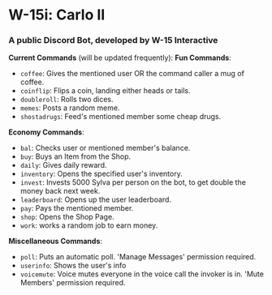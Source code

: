 # W-15i: Carlo II

### A public Discord Bot, developed by W-15 Interactive

**Current Commands** (will be updated frequently):
**Fun Commands**:
* `coffee`: Gives the mentioned user OR the command caller a mug of coffee.
* `coinflip`: Flips a coin, landing either heads or tails.
* `doubleroll`: Rolls two dices.
* `memes`: Posts a random meme.
* `shostadrugs`: Feed's mentioned member some cheap drugs.

**Economy Commands**:
* `bal`: Checks user or mentioned member's balance.
* `buy`: Buys an Item from the Shop.
* `daily`: Gives daily reward.
* `inventory`: Opens the specified user's inventory.
* `invest`: Invests 5000 Sylva per person on the bot, to get double the money back next week.
* `leaderboard`: Opens up the user leaderboard.
* `pay`: Pays the mentioned member.
* `shop`: Opens the Shop Page.
* `work`: works a random job to earn money.

**Miscellaneous Commands**:
* `poll`: Puts an automatic poll. 'Manage Messages' permission required.
* `userinfo`: Shows the user's info
* `voicemute`: Voice mutes everyone in the voice call the invoker is in. 'Mute Members' permission required.
